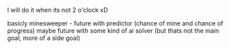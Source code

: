 I will do it when its not 2 o'clock xD

basicly minesweeper - future with predictor (chance of mine and chance of progress)
maybe future with some kind of ai solver (but thats not the main goal, more of a side goal)